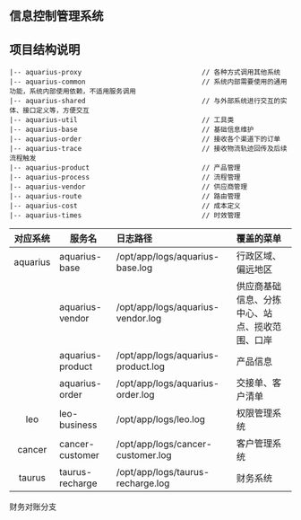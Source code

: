 ## 信息控制管理系统

## 项目结构说明
    
    |-- aquarius-proxy                              // 各种方式调用其他系统
    |-- aquarius-common                             // 系统内部需要使用的通用功能，系统内部使用依赖，不适用服务调用
    |-- aquarius-shared                             // 与外部系统进行交互的实体、接口定义等，方便交互
    |-- aquarius-util                               // 工具类
    |-- aquarius-base                               // 基础信息维护
    |-- aquarius-order                              // 接收各个渠道下的订单
    |-- aquarius-trace                              // 接收物流轨迹回传及后续流程触发
    |-- aquarius-product                            // 产品管理
    |-- aquarius-process                            // 流程管理
    |-- aquarius-vendor                             // 供应商管理
    |-- aquarius-route                              // 路由管理
    |-- aquarius-cost                               // 成本定义
    |-- aquarius-times                              // 时效管理





| 对应系统      |服务名  | 日志路径           |   覆盖的菜单    |
|:-------------:| --- |:-------------|:-----|
| aquarius      |  aquarius-base              |/opt/app/logs/aquarius-base.log      | 行政区域、偏远地区|
|               |  aquarius-vendor            |/opt/app/logs/aquarius-vendor.log    | 供应商基础信息、分拣中心、站点、揽收范围、口岸|
|               |  aquarius-product           |/opt/app/logs/aquarius-product.log   | 产品信息|
|               |  aquarius-order             |/opt/app/logs/aquarius-order.log     | 交接单、客户清单 |
| leo           |  leo-business               |/opt/app/logs/leo.log                | 权限管理系统|
| cancer        |  cancer-customer            |/opt/app/logs/cancer-customer.log    | 客户管理系统|
| taurus        |  taurus-recharge            |/opt/app/logs/taurus-recharge.log    | 财务系统|

财务对账分支